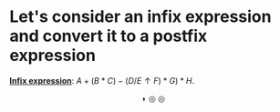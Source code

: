 # Let's consider an infix expression and convert it to a postfix expression

<strong><ins>Infix expression</ins></strong>: $A + (B * C) - (D / E \uparrow F) * G) * H$.


<p align = "center">
&#9687; &#9678; &#9678;
</p>

